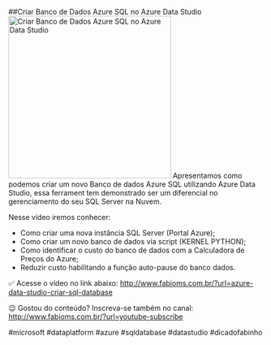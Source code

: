 ##Criar Banco de Dados Azure SQL no Azure Data Studio
<img src="https://fabioms.com.br/uploads/youtube/YZooc1eFBQk.png" alt="Criar Banco de Dados Azure SQL no Azure Data Studio" title="Azure SQL (Database, Pools, Serverless, Hyperscale, Managed Instance, Virtual Machines)" width="320"/>
Apresentamos como podemos criar um novo Banco de dados Azure SQL utilizando Azure Data Studio, essa ferrament tem demonstrado ser um diferencial no gerenciamento do seu SQL Server na Nuvem.

Nesse vídeo iremos conhecer:
- Como criar uma nova instância SQL Server (Portal Azure);
- Como criar um novo banco de dados via script (KERNEL PYTHON);
- Como identificar o custo do banco de dados com a Calculadora de Preços do Azure;
- Reduzir custo habilitando a função auto-pause do banco dados.

✅ Acesse o vídeo no link abaixo:
http://www.fabioms.com.br/?url=azure-data-studio-criar-sql-database

😉 Gostou do conteúdo? Inscreva-se também no canal:
http://www.fabioms.com.br/?url=youtube-subscribe 

#microsoft #dataplatform #azure #sqldatabase #datastudio #dicadofabinho